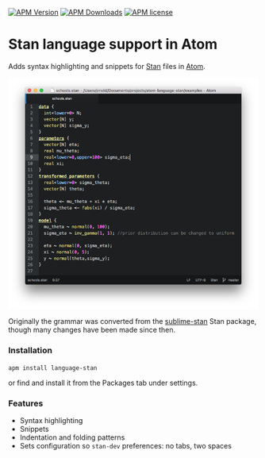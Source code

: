 [![APM Version](https://img.shields.io/apm/v/language-stan.svg)](https://atom.io/packages/language-stan)
[![APM Downloads](https://img.shields.io/apm/dm/language-stan.svg)](https://atom.io/packages/language-stan)
[![APM license](https://img.shields.io/apm/l/language-stan.svg)](https://atom.io/packages/language-stan)

# Stan language support in Atom

Adds syntax highlighting and snippets for [Stan](http://mc-stan.org/) files in [Atom](https://atom.io/).

![Example Stan file with syntax highlighting](https://github.com/jrnold/atom-language-stan/blob/master/screenshot.png?raw=true)

Originally the grammar was converted from the [sublime-stan](https://github.com/dougalsutherland/sublime-stan) Stan package,
though many changes have been made since then.

### Installation

```
apm install language-stan
```
or find and install it from the Packages tab under settings.

### Features

* Syntax highlighting
* Snippets
* Indentation and folding patterns
* Sets configuration so `stan-dev` preferences: no tabs, two spaces
